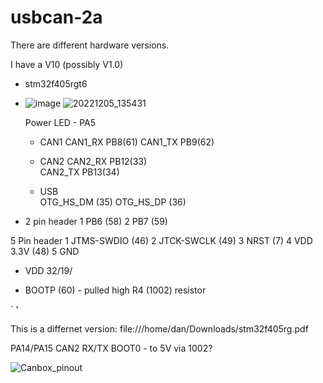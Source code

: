 # usbcan-2a

There are different hardware versions.

I have a V10 (possibly V1.0)
- stm32f405rgt6
- ![image](https://user-images.githubusercontent.com/202906/206101957-122900dd-355b-4a2c-a94b-1589caf2a225.png)
![20221205_135431](https://user-images.githubusercontent.com/202906/206123658-cdc6560a-6f11-4b73-b314-c40d167faf52.jpg)



  Power LED - PA5 

  - CAN1
    CAN1_RX  PB8(61) 
    CAN1_TX  PB9(62)

  - CAN2
    CAN2_RX  PB12(33)   
    CAN2_TX  PB13(34)  

  - USB   
    OTG_HS_DM (35)
    OTG_HS_DP (36)

- 2 pin header
  1  PB6 (58)
  2  PB7 (59)
  
5 Pin header 
    1 JTMS-SWDIO (46)
    2 JTCK-SWCLK (49) 
    3 NRST (7)
    4 VDD 3.3V (48) 
    5 GND
  
- VDD
  32/19/
  
- BOOTP (60) - pulled high R4 (1002) resistor  
  
` 
'
 
This is a differnet version:
file:///home/dan/Downloads/stm32f405rg.pdf

PA14/PA15  CAN2 RX/TX
BOOT0 - to 5V via 1002? 

![Canbox_pinout](https://user-images.githubusercontent.com/202906/206101834-f6d3da47-ff25-47eb-8c5c-5ccb53f401a9.png)

